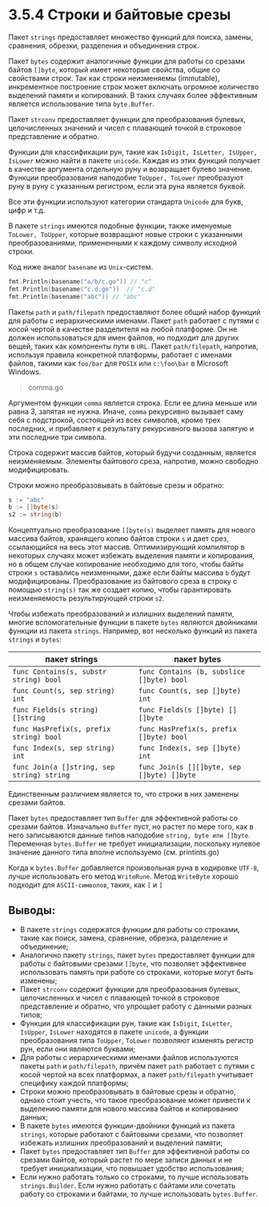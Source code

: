 # 3.5.4 Строки и байтовые срезы

Пакет `strings` предоставляет множество функций для поиска, замены, сравнения, обрезки, разделения и объединения строк.

Пакет `bytes` содержит аналогичные функции для работы со срезами байтов `[]byte`, который имеет некоторые свойства,
общие со свойствами строк.
Так как строки неизменяемы (immutable), инкрементное построение строк может включать огромное количество выделений
памяти и копирований. В таких случаях более эффективным является использование типа `byte.Buffer`.

Пакет `strconv` предоставляет функции для преобразования булевых, целочисленных значений и чисел с плавающей точкой в
строковое представление и обратно.

Функции для классификации рун, такие как `IsDigit, IsLetter, IsUpper, IsLower` можно найти в пакете `unicode`.
Каждая из этих функций получает в качестве аргумента отдельную руну и возвращает булево значение. Функции преобразования
наподобие `ToUpper, ToLower` преобразуют руну в руну с указанным регистром, если эта руна является буквой.

Все эти функции используют категории стандарта `Unicode` для букв, цифр и т.д.

В пакете `strings` имеются подобные функции, также именуемые `ToLower, ToUpper`, которые возвращают новые строки с
указанными преобразованиями, примененными к каждому символу исходной строки.

Код ниже аналог `basename` из `Unix`-систем.

``` go
fmt.Println(basename("a/b/c.go")) // "c"
fmt.Println(basename("c.d.go"))  // "c.d"
fmt.Println(basename("abc")) // "abc"
```

Пакеты `path` и `path/filepath` предоставляют более общий набор функций для работы с иерархическими именами.
Пакет `path` работает с путями с косой чертой в качестве разделителя на любой платформе. Он не должен использоваться для
имен файлов, но подходит для других вещей, таких как компоненты пути в `URL`.
Пакет `path/filepath`, напротив, используя правила конкретной платформы, работает с именами файлов, такими как `foo/bar`
для `POSIX` или `c:\foo\bar` в Microsoft Windows.

> comma.go

Аргументом функции `comma` является строка. Если ее длина меньше или равна 3, запятая не нужна. Иначе, `comma`
рекурсивно вызывает саму себя с подстрокой, состоящей из всех символов, кроме трех последних, и прибавляет к результату
рекурсивного вызова запятую и эти последние три символа.

Строка содержит массив байтов, который будучи созданным, является неизменяемым. Элементы байтового среза, напротив,
можно свободно модифицировать.

Строки можно преобразовывать в байтовые срезы и обратно:

``` go
s := "abc"
b := []byte(s)
s2 := string(b)
```

Концептуально преобразование `[]byte(s)` выделяет память для нового массива байтов, хранящего копию байтов строки `s` и
дает срез, ссылающийся на весь этот массив. Оптимизирующий компилятор в некоторых случаях может избежать выделения
памяти и копирования, но в общем случае копирование необходимо для того, чтобы байты строки `s` оставались неизменными,
даже если байты массива `b` будут модифицированы. Преобразование из байтового среза в строку с помощью `string(s)` так
же создает копию, чтобы гарантировать неизменяемость результирующей строки `s2`.

Чтобы избежать преобразований и излишних выделений памяти, многие вспомогательные функции в пакете `bytes` являются
двойниками функции из пакета `strings`. Например, вот несколько функций из пакета `strings` и `bytes`:

| пакет strings                              | пакет bytes                                |
|--------------------------------------------|--------------------------------------------|
| `func Contains(s, substr string) bool`     | `func Contains (b, subslice []byte) bool`  |
| `func Count(s, sep string) int`            | `func Count(s, sep []byte) int`            |
| `func Fields(s string) []string`           | `func Fields(s []byte) [][]byte`           |
| `func HasPrefix(s, prefix string) bool`    | `func HasPrefix(s, prefix []byte) bool`    |
| `func Index(s, sep string) int`            | `func Index(s, sep []byte) int`            |
| `func Join(a []string, sep string) string` | `func Join(s [][]byte, sep []byte) []byte` |

Единственным различием является то, что строки в них заменены срезами байтов.

Пакет `bytes` предоставляет тип `Buffer` для эффективной работы со срезами байтов. Изначально `Buffer` пуст, но растет
по мере того, как в него записываются данные типов наподобие `string, byte или []byte`. Переменная `bytes.Buffer` не
требует инициализации, поскольку нулевое значение данного типа вполне используемо (см. printints.go)

Когда к `bytes.Buffer` добавляется произвольная руна в кодировке `UTF-8`, лучше использовать его метод `WriteRune`.
Метод `WriteByte` хорошо подходит для `ASCII-символов`, таких, как `[` и `]`

## Выводы:

* В пакете `strings` содержатся функции для работы со строками, такие как поиск, замена, сравнение, обрезка, разделение
  и объединение;
* Аналогично пакету `strings`, пакет `bytes` предоставляет функции для работы с байтовыми срезами `[]byte`, что
  позволяет эффективнее использовать память при работе со строками, которые могут быть изменены;
* Пакет `strconv` содержит функции для преобразования булевых, целочисленных и чисел с плавающей точкой в строковое
  представление и обратно, что упрощает работу с данными разных типов;
* Функции для классификации рун, такие как `IsDigit`, `IsLetter`, `IsUpper`, `IsLower` находятся в пакете `unicode`, а
  функции преобразования типа `ToUpper`, `ToLower` позволяют изменять регистр рун, если они являются буквами;
* Для работы с иерархическими именами файлов используются пакеты `path` и `path/filepath`, причём пакет `path` работает
  с путями с косой чертой на всех платформах, а пакет `path/filepath` учитывает специфику каждой платформы;
* Строки можно преобразовывать в байтовые срезы и обратно, однако стоит учесть, что такое преобразование может привести
  к выделению памяти для нового массива байтов и копированию данных;
* В пакете `bytes` имеются функции-двойники функций из пакета `strings`, которые работают с байтовыми срезами, что
  позволяет избежать излишних преобразований и выделений памяти;
* Пакет `bytes` предоставляет тип `Buffer` для эффективной работы со срезами байтов, который растет по мере записи
  данных и не требует инициализации, что повышает удобство использования;
* Если нужно работать только со строками, то лучше использовать `strings.Builder`. Если нужно работать с
  байтами или сочетать работу со строками и байтами, то лучше использовать `bytes.Buffer`.
